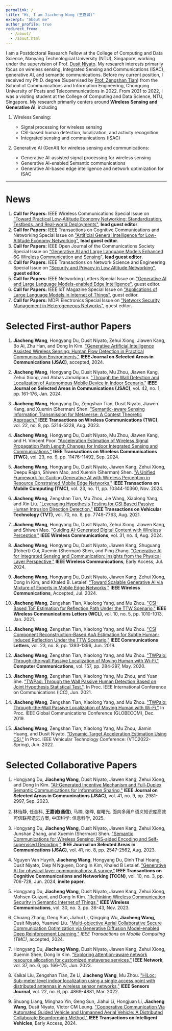 ```yaml
---
permalink: /
title: "Hi, I am Jiacheng Wang (王嘉诚)"
excerpt: "About me"
author_profile: true
redirect_from: 
  - /about/
  - /about.html
---
```


I am a Postdoctoral Research Fellow at the College of Computing and Data Science, Nanyang Technological University (NTU), Singapore, working under the supervision of Prof. [Dusit Niyato](https://personal.ntu.edu.sg/dniyato/). My research interests primarily focus on wireless sensing, Integrated Sensing and Communications (ISAC), generative AI, and semantic communications. Before my current position, I received my Ph.D. degree (Supervised by [Prof. Zengshan Tian](https://scholar.google.com/citations?user=XkAhc2AAAAAJ&hl=zh-CN&oi=ao)) from the School of Communications and Information Engineering, Chongqing University of Posts and Telecommunications in 2022. From 2021 to 2022, I was a visiting student at the College of Computing and Data Science, NTU, Singapore. My research primarily centers around **Wireless Sensing and Generative AI**, including

1. Wireless Sensing:
   - Signal processing for wireless sensing
   - CSI-based human detection, localization, and activity recognition
   - Integrated sensing and communications (ISAC)

2. Generative AI (GenAI) for wireless sensing and communications:
   - Generative AI-assisted signal processing for wireless sensing
   - Generative AI-enabled Semantic communications
   - Generative AI-based edge intelligence and network optimization for ISAC

---

News
======
1. **Call for Papers:** IEEE Wireless Communications Special Issue on ["Toward Practical Low-Altitude Economy Networking: Standardization, Testbeds, and Real-world Deployments"](https://www.comsoc.org/publications/magazines/ieee-wireless-communications/cfp/toward-practical-low-altitude-economy), **lead guest editor**.
2. **Call for Papers:** IEEE Transactions on Cognitive Communications and Networking Special Issue on ["Artificial General Intelligence for Low-Altitude Economy Networking"](https://www.comsoc.org/publications/journals/ieee-tccn/cfp/artificial-general-intelligence-low-altitude-economy-networking), **lead guest editor**.
3. **Call for Papers:** IEEE Open Journal of the Communications Society Special Issue on ["Generative AI and Large Language Models Enhanced 6G Wireless Communication and Sensing"](https://www.comsoc.org/publications/journals/ieee-ojcoms/cfp/generative-ai-and-large-language-models-enhanced-6g-wireless), **lead guest editor**.
4. **Call for Papers:** IEEE Transactions on Network Science and Engineering Special Issue on ["Security and Privacy in Low Altitude Networking"](https://www.comsoc.org/publications/journals/ieee-tnse/cfp/security-and-privacy-low-altitude-networking), **guest editor**.
5. **Call for Papers:** IEEE Networking Letters Special Issue on ["Generative AI and Large Language Models-enabled Edge Intelligence"](https://www.comsoc.org/publications/journals/ieee-lnet/cfp/generative-ai-and-large-language-models-enabled-edge), guest editor.
6. **Call for Papers:** IEEE IoT Magazine Special Issue on ["Applications of Large Language Models in Internet of Things"](https://www.comsoc.org/publications/magazines/ieee-internet-things-magazine/cfp/applications-large-language-models), guest editor.
7. **Call for Papers:** MDPI Electronics Special Issue on ["Network Security Management in Heterogeneous Networks"](https://www.mdpi.com/journal/electronics/special_issues/IL4N9306O0), guest editor.


Selected First-author Papers
======
1. **Jiacheng Wang**, Hongyang Du, Dusit Niyato, Zehui Xiong, Jiawen Kang, Bo Ai, Zhu Han, and Dong In Kim. ["Generative Artificial Intelligence Assisted Wireless Sensing: Human Flow Detection in Practical Communication Environments,"](https://ieeexplore.ieee.org/document/10557650) **IEEE Journal on Selected Areas in Communications (JSAC)**, accepted, 2024.

2. **Jiacheng Wang**, Hongyang Du, Dusit Niyato, Mu Zhou, Jiawen Kang, Zehui Xiong, and Abbas Jamalipour. ["Through the Wall Detection and Localization of Autonomous Mobile Device in Indoor Scenario,"](https://ieeexplore.ieee.org/document/10274422) **IEEE Journal on Selected Areas in Communications (JSAC)**, vol. 42, no. 1, pp. 161-176, Jan. 2024.

3. **Jiacheng Wang**, Hongyang Du, Zengshan Tian, Dusit Niyato, Jiawen Kang, and Xuemin (Sherman) Shen. ["Semantic-aware Sensing Information Transmission for Metaverse: A Contest Theoretic Approach,"](https://ieeexplore.ieee.org/document/10007890) **IEEE Transactions on Wireless Communications (TWC)**, vol. 22, no. 8, pp. 5214-5228, Aug. 2023.

4. **Jiacheng Wang**, Hongyang Du, Dusit Niyato, Mu Zhou, Jiawen Kang, and H. Vincent Poor. ["Acceleration Estimation of Wireless Signal Propagation Path Length Changes for Indoor Integrated Sensing and Communications,"](https://ieeexplore.ieee.org/document/10496520) **IEEE Transactions on Wireless Communications (TWC)**, vol. 23, no. 9, pp. 11476-11492, Sep. 2024.

5. **Jiacheng Wang**, Hongyang Du, Dusit Niyato, Jiawen Kang, Zehui Xiong, Deepu Rajan, Shiwen Mao, and Xuemin (Sherman) Shen. ["A Unified Framework for Guiding Generative AI with Wireless Perception in Resource Constrained Mobile Edge Networks,"](https://ieeexplore.ieee.org/document/10472660) **IEEE Transactions on Mobile Computing (TMC)**, vol. 23, no. 11, pp. 10344-10360, Nov. 2024.

6. **Jiacheng Wang**, Zengshan Tian, Mu Zhou, Jie Wang, Xiaolong Yang, and Xin Liu. ["Leveraging Hypothesis Testing for CSI Based Passive Human Intrusion Direction Detection,"](https://ieeexplore.ieee.org/document/9462330) **IEEE Transactions on Vehicular Technology (TVT)**, vol. 70, no. 8, pp. 7749-7763, Aug. 2021.

7. **Jiacheng Wang**, Hongyang Du, Dusit Niyato, Zehui Xiong, Jiawen Kang, and Shiwen Mao. ["Guiding AI-Generated Digital Content with Wireless Perception,"](https://ieeexplore.ieee.org/document/10515205) **IEEE Wireless Communications**, vol. 31, no. 4, Aug. 2024.

8. **Jiacheng Wang**, Hongyang Du, Dusit Niyato, Jiawen Kang, Shuguang (Robert) Cui, Xuemin (Sherman) Shen, and Ping Zhang. ["Generative AI for Integrated Sensing and Communication: Insights from the Physical Layer Perspective,"](https://ieeexplore.ieee.org/document/10599123) **IEEE Wireless Communications**, Early Access, Jul. 2024.

9. **Jiacheng Wang**, Hongyang Du, Dusit Niyato, Jiawen Kang, Zehui Xiong, Dong In Kim, and Khaled B. Letaief. ["Toward Scalable Generative AI via Mixture of Experts in Mobile Edge Networks,"](https://arxiv.org/pdf/2402.06942) **IEEE Wireless Communications**, Accepted, Jul. 2024.

10. **Jiacheng Wang**, Zengshan Tian, Xiaolong Yang, and Mu Zhou. ["CSI-Based ToF Estimation for Reflection Path Under the TTW Scenario,"](https://ieeexplore.ieee.org/document/9336064) **IEEE Wireless Communications Letters (WCL)**, vol. 10, no. 5, pp. 1010-1013, Jan. 2021.

11. **Jiacheng Wang**, Zengshan Tian, Xiaolong Yang, and Mu Zhou. ["CSI Component Reconstruction-Based AoA Estimation for Subtle Human-induced Reflection Under the TTW Scenario,"](https://ieeexplore.ieee.org/document/8732406) **IEEE Communications Letters**, vol. 23, no. 8, pp. 1393-1396, Jun. 2019.

12. **Jiacheng Wang**, Zengshan Tian, Xiaolong Yang, and Mu Zhou. ["TWPalo: Through-the-wall Passive Localization of Moving Human with Wi-Fi,"](https://www.sciencedirect.com/science/article/pii/S0140366419310576) **Computer Communications**, vol. 157, pp. 284-297, May. 2020.

13. **Jiacheng Wang**, Zengshan Tian, Xiaolong Yang, Mu Zhou, and Yuan She. ["TWPad: Through the Wall Passive Human Detection Based on Joint Hypothesis Statistical Test,"](https://ieeexplore.ieee.org/document/9500695). In Proc. IEEE International Conference on Communications (ICC), Jun. 2021.

14. **Jiacheng Wang**, Zengshan Tian, Xiaolong Yang, and Mu Zhou. ["TWPalo: Through-the-Wall Passive Localization of Moving Human with Wi-Fi,"](https://ieeexplore.ieee.org/document/9013293) In Proc. IEEE Global Communications Conference (GLOBECOM), Dec. 2019. 

15. **Jiacheng Wang**, Zengshan Tian, Xiaolong Yang, Mu Zhou, Jiamin Huang, and Dusit Niyato. ["Dynamic Target Acceleration Estimation Using CSI,"](https://ieeexplore.ieee.org/document/9860560) In Proc. IEEE Vehicular Technology Conference: (VTC2022-Spring), Jun. 2022.

Selected Collaborative Papers
======
1. Hongyang Du, **Jiacheng Wang**, Dusit Niyato, Jiawen Kang, Zehui Xiong, and Dong In Kim. ["AI-Generated Incentive Mechanism and Full-Duplex Semantic Communications for Information Sharing,"](https://ieeexplore.ieee.org/document/10158526) **IEEE Journal on Selected Areas in Communications (JSAC)**, vol. 41, no. 9, pp. 2981-2997, Sep. 2023.

2. 林怡静, 任金科, **王嘉诚(通信)**, 马楠, 张晔, 崔曙光. 面向多用户语义知识库高效可信联邦遗忘方案, 中国科学: 信息科学, 2025.

3. Hongyang Du, **Jiacheng Wang**, Dusit Niyato, Jiawen Kang, Zehui Xiong, Junshan Zhang, and Xuemin (Sherman) Shen. ["Semantic Communications for Wireless Sensing: RIS-aided Encoding and Self-supervised Decoding,"](https://ieeexplore.ieee.org/document/10163877) **IEEE Journal on Selected Areas in Communications (JSAC)**, vol. 41, no. 8, pp. 2547-2562, Aug. 2023.

4. Nguyen Van Huynh, **Jiacheng Wang**, Hongyang Du, Dinh Thai Hoang, Dusit Niyato, Diep N Nguyen, Dong In Kim, Khaled B Letaief. ["Generative AI for physical layer communications: A survey,"](https://ieeexplore.ieee.org/document/10490142) **IEEE Transactions on Cognitive Communications and Networking (TCCN)**, vol. 10, no. 3, pp. 706-728, Jun. 2024, **invite paper**.

5. Hongyang Du, **Jiacheng Wang**, Dusit Niyato, Jiawen Kang, Zehui Xiong, Mohsen Guizani, and Dong In Kim. ["Rethinking Wireless Communication Security in Semantic Internet of Things,"](https://ieeexplore.ieee.org/document/10183798) **IEEE Wireless Communications**, vol. 30, no. 3, pp. 36-43, Nov. 2023.

6. Chuang Zhang, Geng Sun, Jiahui Li, Qingqing Wu, **Jiacheng Wang**, Dusit Niyato, Yuanwei Liu. ["Multi-objective Aerial Collaborative Secure Communication Optimization via Generative Diffusion Model-enabled Deep Reinforcement Learning,"](https://arxiv.org/pdf/2407.08914) *IEEE Transactions on Mobile Computing (TMC)*, accepted, 2024.

7. Hongyang Du, **Jiacheng Wang**, Dusit Niyato, Jiawen Kang, Zehui Xiong, Xuemin Shen, Dong In Kim. ["Exploring attention-aware network resource allocation for customized metaverse services,"](https://ieeexplore.ieee.org/document/9999298) **IEEE Network**, vol. 37, no. 6, pp. 166-175, Jun. 2023.

8. Kaikai Liu, Zengshan Tian, Ze Li, **Jiacheng Wang**, Mu Zhou. ["HiLoc: Sub-meter level indoor localization using a single access point with distributed antennas in wireless sensor networks,"](https://ieeexplore.ieee.org/document/9312625) **IEEE Sensors Journal**, vol. 22, no. 6, pp. 4869-4881, Mar. 2022.

9. Shuang Liang, Minghao Yin, Geng Sun, Jiahui Li, Hongjuan Li, **Jiacheng Wang**, Dusit Niyato, Victor CM Leung. ["Cooperative Communication Via Automated Guided Vehicle and Unmanned Aerial Vehicle: A Distributed Collaborate Beamforming Method,"](https://ieeexplore.ieee.org/document/10660542) **IEEE Transactions on Intelligent Vehicles**, Early Access, 2024.



